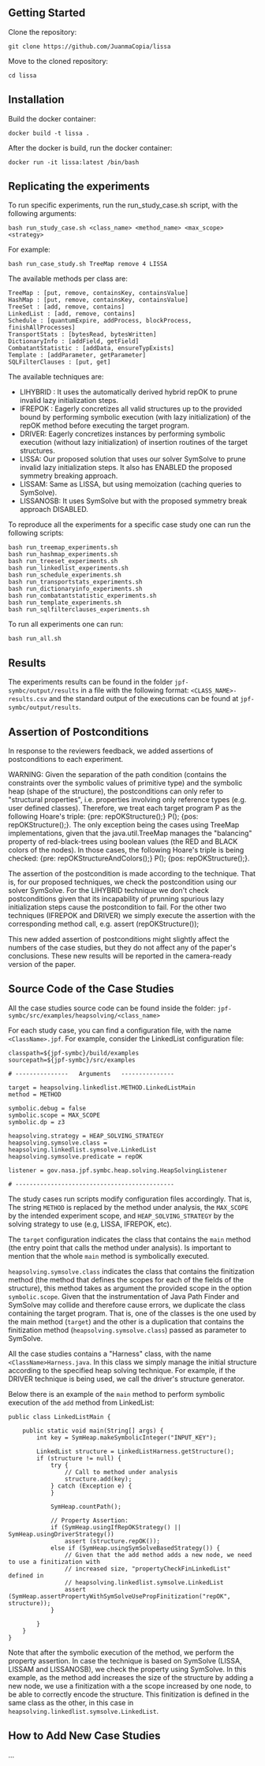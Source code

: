 

## Getting Started

Clone the repository:
```
git clone https://github.com/JuanmaCopia/lissa
```

Move to the cloned repository:
```
cd lissa
```

## Installation

Build the docker container:
```
docker build -t lissa . 
```

After the docker is build, run the docker container:
```
docker run -it lissa:latest /bin/bash
```


## Replicating the experiments


To run specific experiments, run the run_study_case.sh script, with the following arguments:
```
bash run_study_case.sh <class_name> <method_name> <max_scope> <strategy>
```

For example: 
```
bash run_case_study.sh TreeMap remove 4 LISSA
```

The available methods per class are:
```
TreeMap : [put, remove, containsKey, containsValue]
HashMap : [put, remove, containsKey, containsValue]
TreeSet : [add, remove, contains]
LinkedList : [add, remove, contains]
Schedule : [quantumExpire, addProcess, blockProcess, finishAllProcesses]
TransportStats : [bytesRead, bytesWritten]
DictionaryInfo : [addField, getField] 
CombatantStatistic : [addData, ensureTypExists]
Template : [addParameter, getParameter]
SQLFilterClauses : [put, get]
```

The available techniques are:

- LIHYBRID : It uses the automatically derived hybrid repOK to prune invalid lazy initialization steps.
- IFREPOK : Eagerly concretizes all valid structures up to the provided bound by performing symbolic execution (with lazy initialization) of the repOK method before executing the target program.
- DRIVER: Eagerly concretizes instances by performing symbolic execution (without lazy initialization) of insertion routines of the target structures.
- LISSA: Our proposed solution that uses our solver SymSolve to prune invalid lazy initialization steps. It also has ENABLED the proposed symmetry breaking approach.
- LISSAM: Same as LISSA, but using memoization (caching queries to SymSolve).
- LISSANOSB: It uses SymSolve but with the proposed symmetry break approach DISABLED.



To reproduce all the experiments for a specific case study one can run the following scripts: 
```
bash run_treemap_experiments.sh
bash run_hashmap_experiments.sh
bash run_treeset_experiments.sh
bash run_linkedlist_experiments.sh
bash run_schedule_experiments.sh
bash run_transportstats_experiments.sh
bash run_dictionaryinfo_experiments.sh
bash run_combatantstatistic_experiments.sh
bash run_template_experiments.sh
bash run_sqlfilterclauses_experiments.sh
```


To run all experiments one can run:
```
bash run_all.sh
```

## Results

The experiments results can be found in the folder ```jpf-symbc/output/results``` in a file with the following format: ``` <CLASS_NAME>-results.csv ``` and the standard output of the executions can be found at ```jpf-symbc/output/results```.

## Assertion of Postconditions

In response to the reviewers feedback, we added assertions of postconditions to each experiment.

WARNING: Given the separation of the path condition (contains the constraints over the symbolic values of primitive type) and the symbolic heap (shape of the structure), the postconditions can only refer to "structural properties", i.e. properties involving only reference types (e.g. user defined classes). Therefore, we treat
each target program P as the following Hoare's triple: {pre: repOKStructure();} P(); {pos: repOKStructure();}. The only exception being the cases using TreeMap implementations, given that the java.util.TreeMap manages the "balancing" property of red-black-trees using boolean values (the RED and BLACK colors of the nodes). In those cases, the following Hoare's triple is being checked: {pre: repOKStructureAndColors();} P(); {pos: repOKStructure();}.

The assertion of the postcondition is made according to the technique. That is, for our proposed techniques, we check the postcondition using our solver SymSolve. For the LIHYBRID technique we don't check postconditions given that its incapability of prunning spurious lazy initialization steps cause the postcondition to fail. For the other two techniques (IFREPOK and DRIVER) we simply execute the assertion with the corresponding method call, e.g. assert (repOKStructure());

This new added assertion of postconditions might slightly affect the numbers of the case studies, but they do not affect any of the paper's conclusions. These new results will be reported in the camera-ready version of the paper.

## Source Code of the Case Studies

All the case studies source code can be found inside the folder: ```jpf-symbc/src/examples/heapsolving/<class_name>```

For each study case, you can find a configuration file, with the name ```<ClassName>.jpf```. For example, consider the LinkedList configuration file:

```
classpath=${jpf-symbc}/build/examples
sourcepath=${jpf-symbc}/src/examples

# ---------------   Arguments   ---------------

target = heapsolving.linkedlist.METHOD.LinkedListMain
method = METHOD

symbolic.debug = false
symbolic.scope = MAX_SCOPE
symbolic.dp = z3

heapsolving.strategy = HEAP_SOLVING_STRATEGY
heapsolving.symsolve.class = heapsolving.linkedlist.symsolve.LinkedList
heapsolving.symsolve.predicate = repOK

listener = gov.nasa.jpf.symbc.heap.solving.HeapSolvingListener

# ---------------------------------------------
```

The study cases run scripts modify configuration files accordingly. That is, The string ```METHOD``` is replaced by the method under analysis, the ```MAX_SCOPE``` by the intended experiment scope, and ```HEAP_SOLVING_STRATEGY``` by the solving strategy to use (e.g, LISSA, IFREPOK, etc).


The ```target``` configuration indicates the class that contains the ```main``` method (the entry point that calls the method under analysis). Is important to mention that the whole ```main``` method is symbolically executed.

```heapsolving.symsolve.class``` indicates the class that contains the finitization method (the method that defines the scopes for each of the fields of the structure), this method takes as argument the provided scope in the option ```symbolic.scope```. Given that the instrumentation of Java Path Finder and SymSolve may collide and therefore cause errors, we duplicate the class containing the target program. That is, one of the classes is the one used by the main method (```target```) and the other is a duplication that contains the finitization method (```heapsolving.symsolve.class```) passed as parameter to SymSolve.

All the case studies contains a "Harness" class, with the name ```<ClassName>Harness.java```. In this class we simply manage the initial structure according to the specified heap solving technique. For example, if the DRIVER technique is being used, we call the driver's structure generator.

Below there is an example of the ```main``` method to perform symbolic execution of the ```add``` method from LinkedList:

```
public class LinkedListMain {

	public static void main(String[] args) {
		int key = SymHeap.makeSymbolicInteger("INPUT_KEY");

		LinkedList structure = LinkedListHarness.getStructure();
		if (structure != null) {
			try {
				// Call to method under analysis
				structure.add(key);
			} catch (Exception e) {
			}

			SymHeap.countPath();

            // Property Assertion:
			if (SymHeap.usingIfRepOKStrategy() || SymHeap.usingDriverStrategy())
				assert (structure.repOK());
			else if (SymHeap.usingSymSolveBasedStrategy()) {
				// Given that the add method adds a new node, we need to use a finitization with
				// increased size, "propertyCheckFinLinkedList" defined in
				// heapsolving.linkedlist.symsolve.LinkedList
				assert (SymHeap.assertPropertyWithSymSolveUsePropFinitization("repOK", structure));
			}

		}
	}
}
```

Note that after the symbolic execution of the method, we perform the property assertion. In case the technique is based on SymSolve (LISSA, LISSAM and LISSANOSB), we check the property using SymSolve. In this example, as the method add increases the size of the structure by adding a new node, we use a finitization with a the scope increased by one node, to be able to correctly encode the structure. This finitization is defined in the same class as the other, in this case in ```heapsolving.linkedlist.symsolve.LinkedList```.

## How to Add New Case Studies

...







